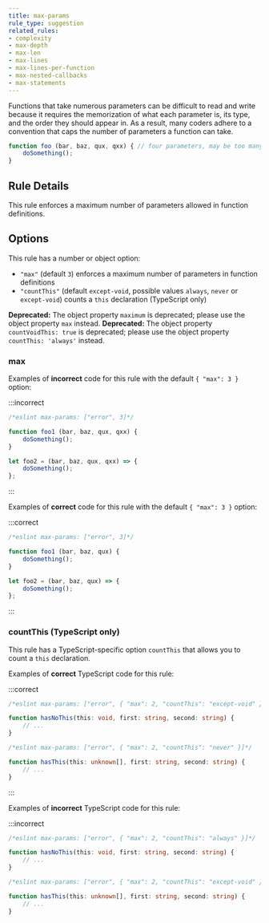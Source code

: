```yaml
---
title: max-params
rule_type: suggestion
related_rules:
- complexity
- max-depth
- max-len
- max-lines
- max-lines-per-function
- max-nested-callbacks
- max-statements
---
```



Functions that take numerous parameters can be difficult to read and write because it requires the memorization of what each parameter is, its type, and the order they should appear in. As a result, many coders adhere to a convention that caps the number of parameters a function can take.

```js
function foo (bar, baz, qux, qxx) { // four parameters, may be too many
    doSomething();
}
```

## Rule Details

This rule enforces a maximum number of parameters allowed in function definitions.

## Options

This rule has a number or object option:

* `"max"` (default `3`) enforces a maximum number of parameters in function definitions
* `"countThis"` (default `except-void`, possible values `always`, `never` or `except-void`) counts a `this` declaration (TypeScript only)

**Deprecated:** The object property `maximum` is deprecated; please use the object property `max` instead.
**Deprecated:** The object property `countVoidThis: true` is deprecated; please use the object property `countThis: 'always'` instead.

### max

Examples of **incorrect** code for this rule with the default `{ "max": 3 }` option:

:::incorrect

```js
/*eslint max-params: ["error", 3]*/

function foo1 (bar, baz, qux, qxx) {
    doSomething();
}

let foo2 = (bar, baz, qux, qxx) => {
    doSomething();
};
```

:::

Examples of **correct** code for this rule with the default `{ "max": 3 }` option:

:::correct

```js
/*eslint max-params: ["error", 3]*/

function foo1 (bar, baz, qux) {
    doSomething();
}

let foo2 = (bar, baz, qux) => {
    doSomething();
};
```

:::

### countThis (TypeScript only)

This rule has a TypeScript-specific option `countThis` that allows you to count a `this` declaration.

Examples of **correct** TypeScript code for this rule:

:::correct

```ts
/*eslint max-params: ["error", { "max": 2, "countThis": "except-void" }]*/

function hasNoThis(this: void, first: string, second: string) {
	// ...
}
```

```ts
/*eslint max-params: ["error", { "max": 2, "countThis": "never" }]*/

function hasThis(this: unknown[], first: string, second: string) {
	// ...
}
```

:::

Examples of **incorrect** TypeScript code for this rule:

:::incorrect

```ts
/*eslint max-params: ["error", { "max": 2, "countThis": "always" }]*/

function hasNoThis(this: void, first: string, second: string) {
	// ...
}
```

```ts
/*eslint max-params: ["error", { "max": 2, "countThis": "except-void" }]*/

function hasThis(this: unknown[], first: string, second: string) {
	// ...
}
```
